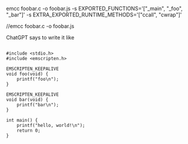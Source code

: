 emcc foobar.c -o foobar.js -s EXPORTED_FUNCTIONS='["_main", "_foo", "_bar"]' -s EXTRA_EXPORTED_RUNTIME_METHODS='["ccall", "cwrap"]'



//emcc foobar.c -o foobar.js




ChatGPT says to write it like

```

#include <stdio.h>
#include <emscripten.h>

EMSCRIPTEN_KEEPALIVE
void foo(void) {
    printf("foo\n");
}

EMSCRIPTEN_KEEPALIVE
void bar(void) {
    printf("bar\n");
}

int main() {
    printf("hello, world!\n");
    return 0;
}
```
